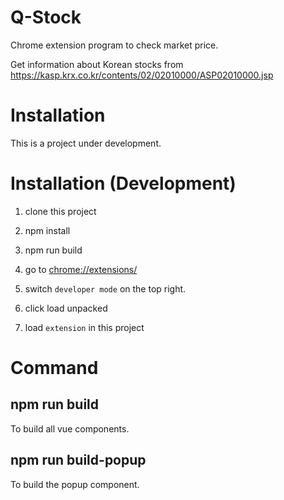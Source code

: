 # Q-Stock

Chrome extension program to check market price.

Get information about Korean stocks from https://kasp.krx.co.kr/contents/02/02010000/ASP02010000.jsp

# Installation

This is a project under development.

# Installation (Development)

1. clone this project

2. npm install

3. npm run build

4. go to [chrome://extensions/](chrome://extensions/)

5. switch `developer mode` on the top right.

6. click load unpacked

7. load `extension` in this project

# Command

## npm run build

To build all vue components.

## npm run build-popup

To build the popup component.
